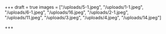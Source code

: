 +++
draft = true
images = ["/uploads/5-1.jpeg", "/uploads/1-1.jpeg", "/uploads/6-1.jpeg", "/uploads/16.jpeg", "/uploads/2-1.jpeg", "/uploads/11.jpeg", "/uploads/3.jpeg", "/uploads/4.jpeg", "/uploads/14.jpeg"]

+++
